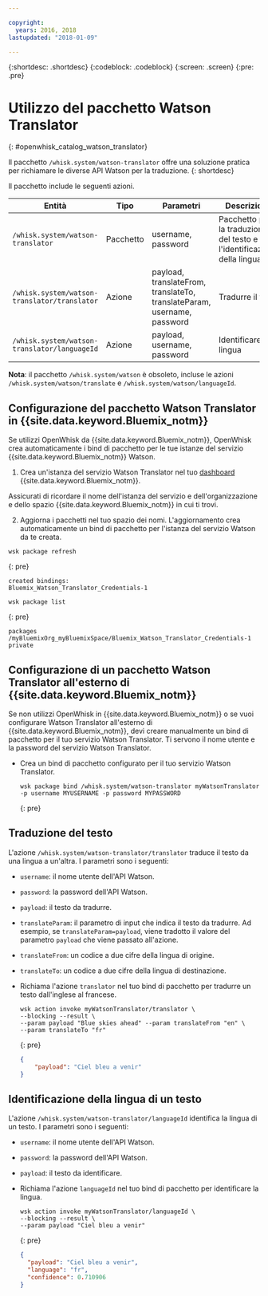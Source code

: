 ```yaml
---

copyright:
  years: 2016, 2018
lastupdated: "2018-01-09"

---
```


{:shortdesc: .shortdesc}
{:codeblock: .codeblock}
{:screen: .screen}
{:pre: .pre}

# Utilizzo del pacchetto Watson Translator
{: #openwhisk_catalog_watson_translator}

Il pacchetto `/whisk.system/watson-translator` offre una soluzione pratica per richiamare le diverse API Watson per la traduzione.
{: shortdesc}

Il pacchetto include le seguenti azioni.

| Entità | Tipo | Parametri | Descrizione |
| --- | --- | --- | --- |
| `/whisk.system/watson-translator` | Pacchetto | username, password | Pacchetto per la traduzione del testo e per l'identificazione della lingua  |
| `/whisk.system/watson-translator/translator` | Azione | payload, translateFrom, translateTo, translateParam, username, password | Tradurre il testo |
| `/whisk.system/watson-translator/languageId` | Azione | payload, username, password | Identificare la lingua|

**Nota**: il pacchetto `/whisk.system/watson` è obsoleto, incluse le azioni `/whisk.system/watson/translate` e `/whisk.system/watson/languageId`.

## Configurazione del pacchetto Watson Translator in {{site.data.keyword.Bluemix_notm}}

Se utilizzi OpenWhisk da {{site.data.keyword.Bluemix_notm}}, OpenWhisk crea automaticamente i bind di pacchetto per le tue istanze del servizio {{site.data.keyword.Bluemix_notm}} Watson.

1. Crea un'istanza del servizio Watson Translator nel tuo [dashboard](http://console.ng.Bluemix.net) {{site.data.keyword.Bluemix_notm}}.
  
  Assicurati di ricordare il nome dell'istanza del servizio e dell'organizzazione e dello spazio {{site.data.keyword.Bluemix_notm}} in cui ti trovi.
  
2. Aggiorna i pacchetti nel tuo spazio dei nomi. L'aggiornamento crea automaticamente un bind di pacchetto per l'istanza del servizio Watson da te creata.
  ```
  wsk package refresh
  ```
  {: pre}
  
  ```
  created bindings:
  Bluemix_Watson_Translator_Credentials-1
  ```
  
  ```
  wsk package list
  ```
  {: pre}
  
  ```
  packages
  /myBluemixOrg_myBluemixSpace/Bluemix_Watson_Translator_Credentials-1 private
  ```
  
  
## Configurazione di un pacchetto Watson Translator all'esterno di {{site.data.keyword.Bluemix_notm}}

Se non utilizzi OpenWhisk in {{site.data.keyword.Bluemix_notm}} o se vuoi configurare Watson Translator all'esterno di {{site.data.keyword.Bluemix_notm}}, devi creare manualmente un bind di pacchetto per il tuo servizio Watson Translator. Ti servono il nome utente e la password del servizio Watson Translator.

- Crea un bind di pacchetto configurato per il tuo servizio Watson Translator.

  ```
  wsk package bind /whisk.system/watson-translator myWatsonTranslator -p username MYUSERNAME -p password MYPASSWORD
  ```
  {: pre}


## Traduzione del testo

L'azione `/whisk.system/watson-translator/translator` traduce il testo da una lingua a un'altra. I parametri sono i seguenti:

- `username`: il nome utente dell'API Watson.
- `password`: la password dell'API Watson.
- `payload`: il testo da tradurre.
- `translateParam`: il parametro di input che indica il testo da tradurre. Ad esempio, se `translateParam=payload`, viene tradotto il valore del parametro `payload` che viene passato all'azione.
- `translateFrom`: un codice a due cifre della lingua di origine.
- `translateTo`: un codice a due cifre della lingua di destinazione.

- Richiama l'azione `translator` nel tuo bind di pacchetto per tradurre un testo dall'inglese al francese.
  ```
  wsk action invoke myWatsonTranslator/translator \
  --blocking --result \
  --param payload "Blue skies ahead" --param translateFrom "en" \
  --param translateTo "fr"
  ```
  {: pre}
  
  ```json
  {
      "payload": "Ciel bleu a venir"
  }
  ```
  
  
## Identificazione della lingua di un testo

L'azione `/whisk.system/watson-translator/languageId` identifica la lingua di un testo. I parametri sono i seguenti:

- `username`: il nome utente dell'API Watson.
- `password`: la password dell'API Watson.
- `payload`: il testo da identificare.

- Richiama l'azione `languageId` nel tuo bind di pacchetto per identificare la lingua.
  ```
  wsk action invoke myWatsonTranslator/languageId \
  --blocking --result \
  --param payload "Ciel bleu a venir"
  ```
  {: pre}
  
  ```json
  {
    "payload": "Ciel bleu a venir",
    "language": "fr",
    "confidence": 0.710906
  }
  ```
  
